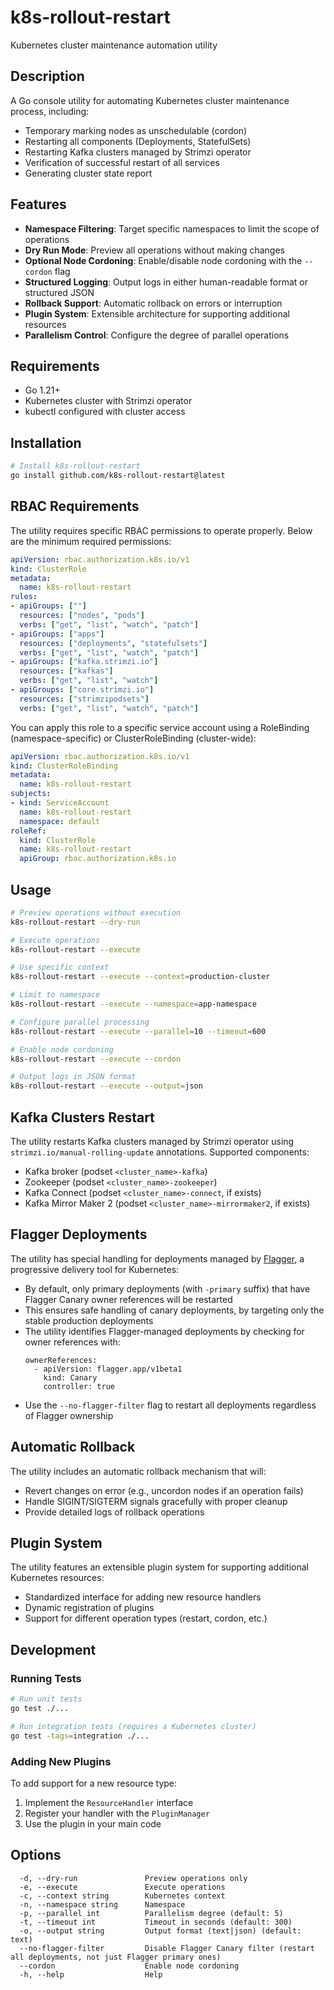 # k8s-rollout-restart

Kubernetes cluster maintenance automation utility

## Description

A Go console utility for automating Kubernetes cluster maintenance process, including:
- Temporary marking nodes as unschedulable (cordon)
- Restarting all components (Deployments, StatefulSets)
- Restarting Kafka clusters managed by Strimzi operator
- Verification of successful restart of all services
- Generating cluster state report

## Features

- **Namespace Filtering**: Target specific namespaces to limit the scope of operations
- **Dry Run Mode**: Preview all operations without making changes
- **Optional Node Cordoning**: Enable/disable node cordoning with the `--cordon` flag
- **Structured Logging**: Output logs in either human-readable format or structured JSON
- **Rollback Support**: Automatic rollback on errors or interruption
- **Plugin System**: Extensible architecture for supporting additional resources
- **Parallelism Control**: Configure the degree of parallel operations

## Requirements

- Go 1.21+
- Kubernetes cluster with Strimzi operator
- kubectl configured with cluster access

## Installation

```bash
# Install k8s-rollout-restart
go install github.com/k8s-rollout-restart@latest
```

## RBAC Requirements

The utility requires specific RBAC permissions to operate properly. Below are the minimum required permissions:

```yaml
apiVersion: rbac.authorization.k8s.io/v1
kind: ClusterRole
metadata:
  name: k8s-rollout-restart
rules:
- apiGroups: [""]
  resources: ["nodes", "pods"]
  verbs: ["get", "list", "watch", "patch"]
- apiGroups: ["apps"]
  resources: ["deployments", "statefulsets"]
  verbs: ["get", "list", "watch", "patch"]
- apiGroups: ["kafka.strimzi.io"]
  resources: ["kafkas"]
  verbs: ["get", "list", "watch"]
- apiGroups: ["core.strimzi.io"]
  resources: ["strimzipodsets"]
  verbs: ["get", "list", "watch", "patch"]
```

You can apply this role to a specific service account using a RoleBinding (namespace-specific) or ClusterRoleBinding (cluster-wide):

```yaml
apiVersion: rbac.authorization.k8s.io/v1
kind: ClusterRoleBinding
metadata:
  name: k8s-rollout-restart
subjects:
- kind: ServiceAccount
  name: k8s-rollout-restart
  namespace: default
roleRef:
  kind: ClusterRole
  name: k8s-rollout-restart
  apiGroup: rbac.authorization.k8s.io
```

## Usage

```bash
# Preview operations without execution
k8s-rollout-restart --dry-run

# Execute operations
k8s-rollout-restart --execute

# Use specific context
k8s-rollout-restart --execute --context=production-cluster

# Limit to namespace
k8s-rollout-restart --execute --namespace=app-namespace

# Configure parallel processing
k8s-rollout-restart --execute --parallel=10 --timeout=600

# Enable node cordoning
k8s-rollout-restart --execute --cordon

# Output logs in JSON format
k8s-rollout-restart --execute --output=json
```

## Kafka Clusters Restart

The utility restarts Kafka clusters managed by Strimzi operator using `strimzi.io/manual-rolling-update` annotations.
Supported components:
- Kafka broker (podset `<cluster_name>-kafka`)
- Zookeeper (podset `<cluster_name>-zookeeper`) 
- Kafka Connect (podset `<cluster_name>-connect`, if exists)
- Kafka Mirror Maker 2 (podset `<cluster_name>-mirrormaker2`, if exists)

## Flagger Deployments

The utility has special handling for deployments managed by [Flagger](https://flagger.app/), a progressive delivery tool for Kubernetes:

- By default, only primary deployments (with `-primary` suffix) that have Flagger Canary owner references will be restarted
- This ensures safe handling of canary deployments, by targeting only the stable production deployments
- The utility identifies Flagger-managed deployments by checking for owner references with:
  ```
  ownerReferences:
    - apiVersion: flagger.app/v1beta1
      kind: Canary
      controller: true
  ```
- Use the `--no-flagger-filter` flag to restart all deployments regardless of Flagger ownership

## Automatic Rollback

The utility includes an automatic rollback mechanism that will:
- Revert changes on error (e.g., uncordon nodes if an operation fails)
- Handle SIGINT/SIGTERM signals gracefully with proper cleanup
- Provide detailed logs of rollback operations

## Plugin System

The utility features an extensible plugin system for supporting additional Kubernetes resources:
- Standardized interface for adding new resource handlers
- Dynamic registration of plugins
- Support for different operation types (restart, cordon, etc.)

## Development

### Running Tests

```bash
# Run unit tests
go test ./...

# Run integration tests (requires a Kubernetes cluster)
go test -tags=integration ./...
```

### Adding New Plugins

To add support for a new resource type:

1. Implement the `ResourceHandler` interface
2. Register your handler with the `PluginManager`
3. Use the plugin in your main code

## Options

```
  -d, --dry-run               Preview operations only
  -e, --execute               Execute operations
  -c, --context string        Kubernetes context
  -n, --namespace string      Namespace
  -p, --parallel int          Parallelism degree (default: 5)
  -t, --timeout int           Timeout in seconds (default: 300)
  -o, --output string         Output format (text|json) (default: text)
  --no-flagger-filter         Disable Flagger Canary filter (restart all deployments, not just Flagger primary ones)
  --cordon                    Enable node cordoning
  -h, --help                  Help
``` 